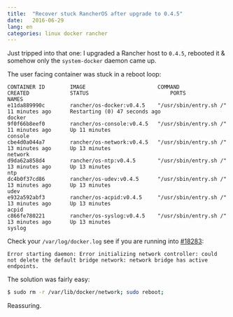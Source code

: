 ```yaml
---
title:  "Recover stuck RancherOS after upgrade to 0.4.5"
date:   2016-06-29
lang: en
categories: linux docker rancher
---
```


Just tripped into that one: I upgraded a Rancher host to `0.4.5`,
rebooted it & somehow only the `system-docker` daemon came up.

The user facing container was stuck in a reboot loop:

```
CONTAINER ID        IMAGE                       COMMAND                  CREATED             STATUS                          PORTS               NAMES
e11da889990c        rancher/os-docker:v0.4.5    "/usr/sbin/entry.sh /"   11 minutes ago      Restarting (0) 47 seconds ago                       docker
9f0f66b8eef0        rancher/os-console:v0.4.5   "/usr/sbin/entry.sh /"   11 minutes ago      Up 11 minutes                                       console
cbe4d0a044a7        rancher/os-network:v0.4.5   "/usr/sbin/entry.sh /"   13 minutes ago      Up 13 minutes                                       network
d9da62a858d4        rancher/os-ntp:v0.4.5       "/usr/sbin/entry.sh /"   13 minutes ago      Up 13 minutes                                       ntp
dc4b0f37cd86        rancher/os-udev:v0.4.5      "/usr/sbin/entry.sh /"   13 minutes ago      Up 13 minutes                                       udev
e932a592abf3        rancher/os-acpid:v0.4.5     "/usr/sbin/entry.sh /"   13 minutes ago      Up 13 minutes                                       acpid
c866fe780221        rancher/os-syslog:v0.4.5    "/usr/sbin/entry.sh /"   13 minutes ago      Up 13 minutes                                       syslog
```

Check your `/var/log/docker.log` see if you are running into
[#18283](https://github.com/docker/docker/issues/18283):

```
Error starting daemon: Error initializing network controller: could not delete the default bridge network: network bridge has active endpoints.
```

The solution was fairly easy:

``` bash
$ sudo rm -r /var/lib/docker/network; sudo reboot;
```

Reassuring.
